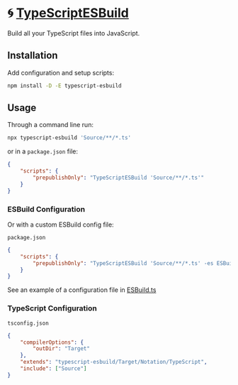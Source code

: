 # 🌀 [TypeScriptESBuild]

Build all your TypeScript files into JavaScript.

## Installation

Add configuration and setup scripts:

```sh
npm install -D -E typescript-esbuild
```

## Usage

Through a command line run:

```sh
npx typescript-esbuild 'Source/**/*.ts'
```

or in a `package.json` file:

```json
{
	"scripts": {
		"prepublishOnly": "TypeScriptESBuild 'Source/**/*.ts'"
	}
}
```

### ESBuild Configuration

Or with a custom ESBuild config file:

`package.json`

```json
{
	"scripts": {
		"prepublishOnly": "TypeScriptESBuild 'Source/**/*.ts' -es ESBuild.ts"
	}
}
```

See an example of a configuration file in
[ESBuild.ts](Source/Variable/ESBuild.ts)

### TypeScript Configuration

`tsconfig.json`

```json
{
	"compilerOptions": {
		"outDir": "Target"
	},
	"extends": "typescript-esbuild/Target/Notation/TypeScript",
	"include": ["Source"]
}
```

[ESBuild]: https://NPMJS.Org/esbuild
[TypeDoc]: https://NPMJS.Org/typedoc
[TypeScriptESBuild]: https://NPMJS.Org/typescript-esbuild
